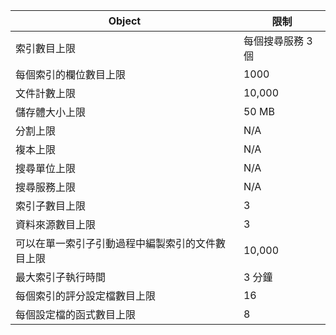 Object|限制
---|---
索引數目上限|每個搜尋服務 3 個
每個索引的欄位數目上限|1000
文件計數上限|10,000
儲存體大小上限|50 MB
分割上限|N/A
複本上限|N/A
搜尋單位上限|N/A
搜尋服務上限|N/A
索引子數目上限|3
資料來源數目上限|3
可以在單一索引子引動過程中編製索引的文件數目上限|10,000
最大索引子執行時間|3 分鐘
每個索引的評分設定檔數目上限|16
每個設定檔的函式數目上限|8

